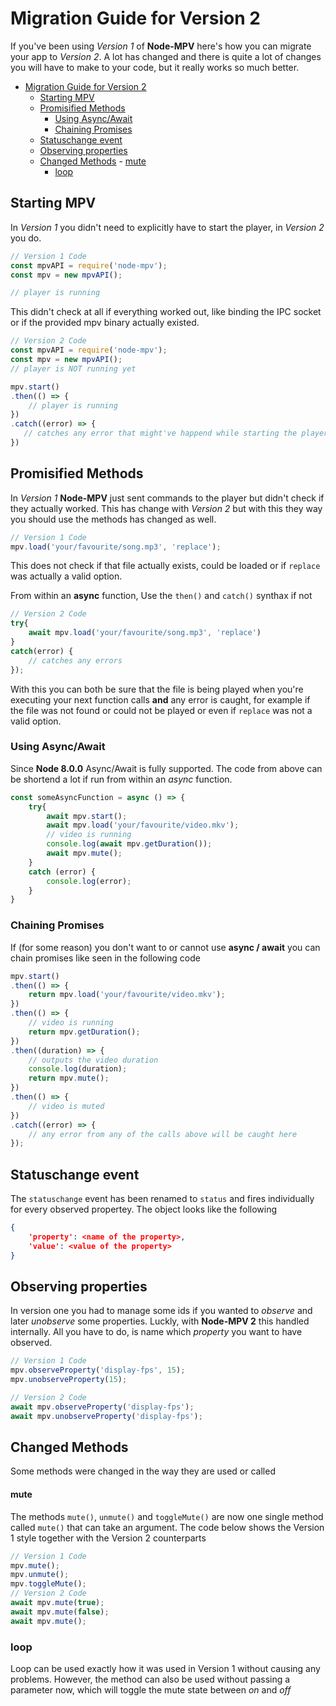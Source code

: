 # Migration Guide for Version 2

If you've been using *Version 1* of **Node-MPV** here's how you can migrate your app to *Version 2*. A lot has changed and there is quite a lot of changes you will have to make to your code, but it really works so much better.

- [Migration Guide for Version 2](#migration-guide-for-version-2)
	- [Starting MPV](#starting-mpv)
	- [Promisified Methods](#promisified-methods)
		- [Using Async/Await](#using-asyncawait)
		- [Chaining Promises](#chaining-promises)
	- [Statuschange event](#statuschange-event)
	- [Observing properties](#observing-properties)
	- [Changed Methods](#changed-methods)
			- [mute](#mute)
		- [loop](#loop)
	

## Starting MPV

In *Version 1* you didn't need to explicitly have to start the player, in *Version 2* you do.


``` JavaScript
// Version 1 Code
const mpvAPI = require('node-mpv');
const mpv = new mpvAPI();

// player is running
```
This didn't check at all if everything worked out, like binding the IPC socket or if the provided mpv binary actually existed.


``` JavaScript
// Version 2 Code 
const mpvAPI = require('node-mpv');
const mpv = new mpvAPI();
// player is NOT running yet

mpv.start()
.then(() => {
    // player is running
})
.catch((error) => {
   // catches any error that might've happend while starting the player
})
```



## Promisified Methods

In *Version 1* **Node-MPV** just sent commands to the player but didn't check if they actually worked. This has change with *Version 2* but with this they way you should use the methods has changed as well.



```JavaScript
// Version 1 Code
mpv.load('your/favourite/song.mp3', 'replace');
```

This does not check if that file actually exists, could be loaded or if `replace` was actually a valid option.


From within an **async** function, Use the `then()` and `catch()` synthax if not

``` JavaScript 
// Version 2 Code
try{
	await mpv.load('your/favourite/song.mp3', 'replace')
}
catch(error) {
	// catches any errors
});
```

With this you can both be sure that the file is being played when you're executing your next function calls **and** any error is caught, for example if the file was not found or could not be played or even if `replace` was not a valid option.

### Using Async/Await

Since **Node 8.0.0** Async/Await is fully supported. The code from above can be shortend a lot if run from within an *async* function.

```JavaScript
const someAsyncFunction = async () => {
	try{	
		await mpv.start();
		await mpv.load('your/favourite/video.mkv');
		// video is running
		console.log(await mpv.getDuration());
		await mpv.mute();
	}
	catch (error) {
		console.log(error);
	}
}
```


### Chaining Promises

If (for some reason) you don't want to or cannot use **async / await** you can chain promises like seen in the following code

```JavaScript
mpv.start()
.then(() => {
	return mpv.load('your/favourite/video.mkv');
})
.then(() => {
	// video is running
	return mpv.getDuration();
})
.then((duration) => {
	// outputs the video duration
	console.log(duration);
	return mpv.mute();
})
.then(() => {
	// video is muted
})
.catch((error) => {
	// any error from any of the calls above will be caught here
});
```




## Statuschange event

The `statuschange` event has been renamed to `status` and fires individually for every observed propertey. The object looks like the following

```JSON
{
	'property': <name of the property>,
	'value': <value of the property>
}
```



## Observing properties

In version one you had to manage some ids if you wanted to *observe* and later *unobserve* some properties. Luckly, with **Node-MPV 2** this handled internally. All you have to do, is name which *property* you want to have observed.


```JavaScript
// Version 1 Code
mpv.observeProperty('display-fps', 15);
mpv.unobserveProperty(15);
```

```JavaScript
// Version 2 Code
await mpv.observeProperty('display-fps');
await mpv.unobserveProperty('display-fps');
```

## Changed Methods

Some methods were changed in the way they are used or called

#### mute

The methods `mute()`, `unmute()` and `toggleMute()` are now one single method called `mute()`  that can take an argument. The code below shows the Version 1 style together with the Version 2 counterparts

```JavaScript
// Version 1 Code
mpv.mute();
mpv.unmute();
mpv.toggleMute();
// Version 2 Code
await mpv.mute(true);
await mpv.mute(false);
await mpv.mute();
```

### loop

Loop can be used exactly how it was used in Version 1 without causing any problems. However, the method can also be used without passing a parameter now, which will toggle the mute state between *on* and *off*